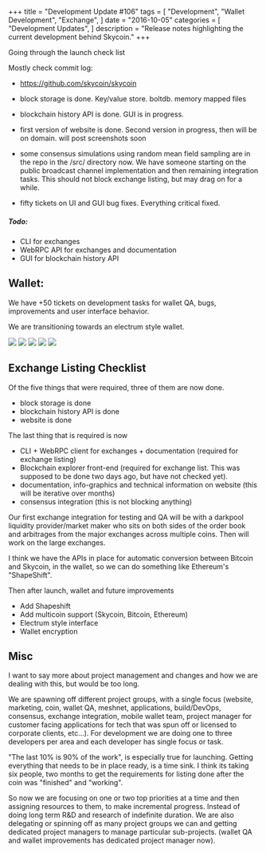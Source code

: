 +++
title = "Development Update #106"
tags = [
    "Development",
    "Wallet Development",
    "Exchange",
]
date = "2016-10-05"
categories = [
    "Development Updates",
]
description = "Release notes highlighting the current development behind Skycoin."
+++

Going through the launch check list

Mostly check commit log:
- https://github.com/skycoin/skycoin

- block storage is done. Key/value store. boltdb. memory mapped files
- blockchain history API is done. GUI is in progress.
- first version of website is done. Second version in progress, then will be on domain. will post screenshots soon
- some consensus simulations using random mean field sampling are in the repo in the /src/ directory now. We have someone starting on the public broadcast channel implementation and then remaining integration tasks. This should not block exchange listing, but may drag on for a while.
- fifty tickets on UI and GUI bug fixes. Everything critical fixed.

##### Todo:
- CLI for exchanges
- WebRPC API for exchanges and documentation
- GUI for blockchain history API

## Wallet:

We have +50 tickets on development tasks for wallet QA, bugs, improvements and user interface behavior.

We are transitioning towards an electrum style wallet.

![](http://i.imgur.com/bNujGY9.png)
![](http://i.imgur.com/YQ98nB1.png)
![](http://i.imgur.com/IJKQW4Y.png)
![](http://i.imgur.com/XTejwZv.png)
![](http://i.imgur.com/iWqazAK.png)

## Exchange Listing Checklist

Of the five things that were required, three of them are now done.
- block storage is done
- blockchain history API is done
- website is done

The last thing that is required is now
- CLI + WebRPC client for exchanges + documentation (required for exchange listing)
- Blockchain explorer front-end (required for exchange list. This was supposed to be done two days ago, but have not checked yet).
- documentation, info-graphics and technical information on website (this will be iterative over months)
- consensus integration (this is not blocking anything)

Our first exchange integration for testing and QA will be with a darkpool liquidity provider/market maker who sits on both sides of the order book and arbitrages from the major exchanges across multiple coins. Then will work on the large exchanges.

I think we have the APIs in place for automatic conversion between Bitcoin and Skycoin, in the wallet, so we can do something like Ethereum's "ShapeShift".

Then after launch, wallet and future improvements
- Add Shapeshift
- Add multicoin support (Skycoin, Bitcoin, Ethereum)
- Electrum style interface
- Wallet encryption

## Misc

I want to say more about project management and changes and how we are dealing with this, but would be too long.

We are spawning off different project groups, with a single focus (website, marketing, coin, wallet QA, meshnet, applications, build/DevOps, consensus, exchange integration, mobile wallet team, project manager for customer facing applications for tech that was spun off or licensed to corporate clients, etc...). For development we are doing one to three developers per area and each developer has single focus or task.

"The last 10% is 90% of the work", is especially true for launching. Getting everything that needs to be in place ready, is a time sink. I think its taking six people, two months to get the requirements for listing done after the coin was "finished" and "working".

So now we are focusing on one or two top priorities at a time and then assigning resources to them, to make incremental progress. Instead of doing long term R&D and research of indefinite duration. We are also delegating or spinning off as many project groups we can and getting dedicated project managers to manage particular sub-projects. (wallet QA and wallet improvements has dedicated project manager now).
